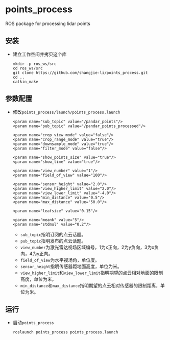 # points_process

ROS package for processing lidar points

## 安装
 - 建立工作空间并拷贝这个库
   ```Shell
   mkdir -p ros_ws/src
   cd ros_ws/src
   git clone https://github.com/shangjie-li/points_process.git
   cd ..
   catkin_make
   ```
   
## 参数配置
 - 修改`points_process/launch/points_process.launch`
   ```Shell
   <param name="sub_topic" value="/pandar_points"/>
   <param name="pub_topic" value="/pandar_points_processed"/>

   <param name="crop_view_mode" value="false"/>
   <param name="crop_range_mode" value="true"/>
   <param name="downsample_mode" value="true"/>
   <param name="filter_mode" value="false"/>
   
   <param name="show_points_size" value="true"/>
   <param name="show_time" value="true"/>

   <param name="view_number" value="1"/>
   <param name="field_of_view" value="100"/>

   <param name="sensor_height" value="2.0"/>
   <param name="view_higher_limit" value="2.0"/>
   <param name="view_lower_limit" value="-4.0"/>
   <param name="min_distance" value="0.5"/>
   <param name="max_distance" value="50.0"/>

   <param name="leafsize" value="0.15"/>
   
   <param name="meank" value="5"/>
   <param name="stdmul" value="0.2"/>
   ```
    - `sub_topic`指明订阅的点云话题。
    - `pub_topic`指明发布的点云话题。
    - `view_number`为激光雷达视场区域编号，1为x正向，2为y负向，3为x负向，4为y正向。
    - `field_of_view`为水平视场角，单位度。
    - `sensor_height`指明传感器距地面高度，单位为米。
    - `view_higher_limit`和`view_lower_limit`指明期望的点云相对地面的限制高度，单位为米。
    - `min_distance`和`max_distance`指明期望的点云相对传感器的限制距离，单位为米。

## 运行
 - 启动`points_process`
   ```Shell
   roslaunch points_process points_process.launch
   ```




